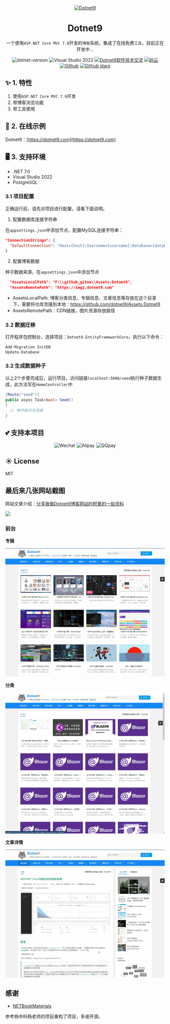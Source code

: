 <p align="center">
  <a href="https://dotnet9.com">
    <img src="https://img1.dotnet9.com/site/logo.png" width="128" height="128" alt="Dotnet9">
  </a>
</p>

<h1 align="center">Dotnet9</h1>

<div align="center">

一个使用`ASP.NET Core MVC 7.0`开发的`博客`系统，集成了在线免费`工具`，目前正在开发中...

 ![dotnet-version](https://img.shields.io/badge/.NET%207.0-blue)  ![Visual Studio 2022](https://img.shields.io/badge/Visual%20Studio%20-2022-blueviolet)  <a target="_blank" href="https://qm.qq.com/cgi-bin/qm/qr?k=iL6egdGSGCMPezcUyzMPEcs9qsllgwr-&jump_from=webapi"><img border="0" src="https://pub.idqqimg.com/wpa/images/group.png" alt="Dotnet9软件技术交流" title="Dotnet9软件技术交流"></a> [![码云](https://img.shields.io/badge/Gitee-%E7%A0%81%E4%BA%91-orange)](https://gitee.com/dotnet9/Dotnet9)   [![Github](https://img.shields.io/badge/%20-github-%2324292e)](https://github.com/dotnet9/Dotnet9) [![Github stars](https://img.shields.io/github/stars/dotnet9/Dotnet9)](https://github.com/dotnet9/Dotnet9)

 </div>

## ✨ 1. 特性

1. 使用`ASP.NET Core MVC 7.0`开发
2. 带博客浏览功能
3. 带工具使用

## 🌈 2. 在线示例

Dotnet9：[https://dotnet9.com](https://dotnet9.com)

## 🖥 3. 支持环境

- .NET 7.0
- Visual Studio 2022
- PostgreSQL

### 3.1 项目配置

正确运行前，请先对项目进行配置，请看下面说明。

1. 配置数据库连接字符串

在`appsettings.json`中添加节点，配置MySQL连接字符串：

```json
"ConnectionStrings": {
  "DefaultConnection": "Host=[host];Username=[username];Database=[database];port=[5432];password=[password];"
}
```

2. 配置博客数据

种子数据来源，在`appsettings.json`中添加节点

```json
  "AssetsLocalPath": "F:\\github_gitee\\Assets.Dotnet9",
  "AssetsRemotePath": "https://img1.dotnet9.com"
```

- AssetsLocalPath: 博客分类信息、专辑信息、文章信息等存放在这个目录下，需要将仓库克隆到本地：https://github.com/dotnet9/Assets.Dotnet9
- AssetsRemotePath：CDN链接，图片资源存放路径

### 3.2 数据迁移

打开程序包控制台，选择项目：`Dotnet9.EntityFrameworkCore`，执行以下命令：

```shell
Add-Migration InitDB
Update-Database
```

### 3.2 生成数据种子

以上2个步骤完成后，运行项目，访问链接`localhost:5000/seed`执行种子数据生成，此方法写在`HomeController`中

```C#
[Route("seed")]
public async Task<bool> Seed()
{
  // 种子执行方法体
}
```

## 💕 支持本项目

<div align="center">
<img src="https://img1.dotnet9.com/pays/WeChatPay.jpg" width="256" alt="Wechat"><img src="https://img1.Dotnet9.com/pays/AliPay.jpg" style="margin-left: 5px; margin-right: 5px;" width="256" alt="Alipay"><img src="https://img1.dotnet9.com/pays/QQPay.jpg" width="256" alt="QQpay">
</div>

## ☀️ License

MIT

## 最后来几张网站截图

网站文章介绍：[分享我做Dotnet9博客网站时积累的一些资料](https://dotnet9.com/2022/03/Share-some-learning-materials-I-accumulated-when-I-was-a-blog-website)

![](./assets/01_front_home.gif)

### 前台

**专辑**

![](./assets/02_front_album.gif)

**分类**

![](./assets/03_front_cat.gif)

**文章详情**

![](./assets/04_front_blogpost.gif)

## 感谢

- [NETBookMaterials](https://github.com/yangzhongke/NETBookMaterials)

参考杨中科杨老师的项目重构了项目，多谢开源。